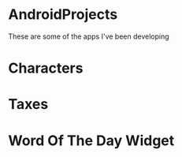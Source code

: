 # AndroidProjects
These are some of the apps I've been developing

# Characters

# Taxes

# Word Of The Day Widget
